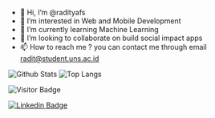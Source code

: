 - 👋 Hi, I’m @radityafs
- 👀 I’m interested in Web and Mobile Development
- 🌱 I’m currently learning Machine Learning
- 💞️ I’m looking to collaborate on build social impact apps
- 📫 How to reach me ? you can contact me through email radit@student.uns.ac.id

<!---
radityafs/radityafs is a ✨ special ✨ repository because its `README.md` (this file) appears on your GitHub profile.
You can click the Preview link to take a look at your changes.
--->

![Github Stats](https://github-readme-stats.vercel.app/api?username=radityafs&count_private=true&show_icons=true&include_all_commits=true)
![Top Langs](https://github-readme-stats.vercel.app/api/top-langs/?username=radityafs&hide=TeX&layout=compact)

![Visitor Badge](https://visitor-badge.laobi.icu/badge?page_id=radityafs.radityafs)

[![Linkedin Badge](https://img.shields.io/badge/-radityafs-blue?style=flat-square&logo=Linkedin&logoColor=white&link=https://www.linkedin.com/in/radityafs/)](https://www.linkedin.com/in/radityafirmansyaputra/)
